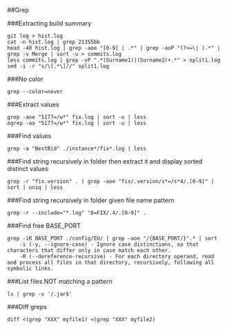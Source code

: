 ##Grep

###Extracting build summary
```
git log > hist.log
cat -n hist.log | grep 21355bb  
head -48 hist.log | grep -aoe "[0-9] | .*" | grep -aoP "(?<=\| ).*" | grep -v Merge | sort -u > commits.log  
less commits.log | grep -vP ".*(Surname1)|(Surname2)+.*" > split1.log  
sed -i -r "s/\[.*\]//" split1.log
```

###No color
``` 
grep --color=never  
```

###Extract values
```
grep -aoe "5177=/w*" fix.log | sort -u | less
egrep -ao "5177=/w*" fix.log | sort -u | less
```

###Find values
```
grep -a "BestBid" ./instance*/fix*.log | less
```

###Find string recursively in folder then extract it and display sorted distinct values
```
grep -r "fix.version" . | grep -aoe "fix/.version/s*=/s*4/.[0-9]" | sort | uniq | less
```

###Find string recursively in folder given file name pattern
```
grep -r --include="*.log" "8=FIX/.4/.[0-9]" .
```

###Find free BASE_PORT
```
grep -iR BASE_PORT ./config/EU/ | grep -aoe "/{BASE_PORT/}".* | sort
    -i (-y, --ignore-case) - Ignore case distinctions, so that characters that differ only in case match each other. 
    -R (--dereference-recursive) - For each directory operand, read and process all files in that directory, recursively, following all symbolic links.
```

###List files NOT matching a pattern
```
ls | grep -v '/.jar$'
```

###Diff greps
```
diff <(grep "XXX" myfile1) <(grep "XXX" myfile2)
```
